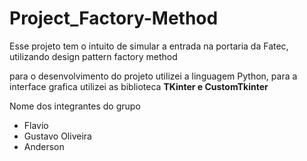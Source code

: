# Project_Factory-Method

<p>Esse projeto tem o intuito de simular a entrada na portaria da Fatec, utilizando design pattern factory method</p>
<p>para o desenvolvimento do projeto utilizei a linguagem Python, para a interface grafica utilizei as biblioteca <strong>TKinter e CustomTkinter</strong><p>
<p>Nome dos integrantes do grupo<p>
<ul>
<li>Flavio</li>
<li>Gustavo Oliveira</li>
<li>Anderson</li>
</ul>
